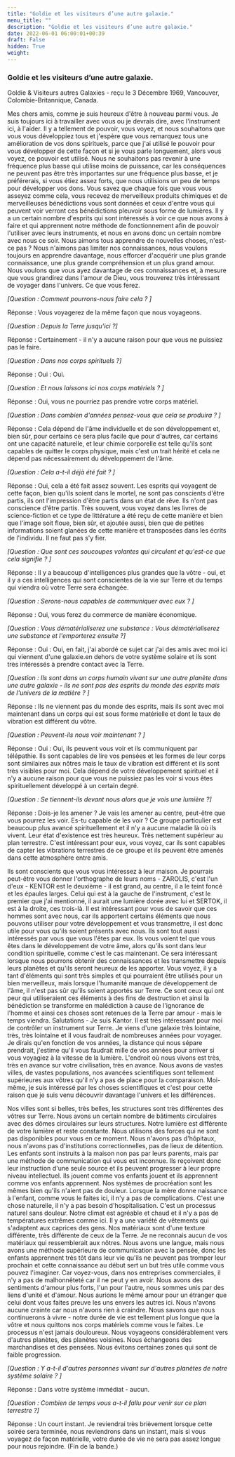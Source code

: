 ```yaml
---
title: "Goldie et les visiteurs d’une autre galaxie."
menu_title: ""
description: "Goldie et les visiteurs d’une autre galaxie."
date: 2022-06-01 06:00:01+00:39
draft: False
hidden: True
weight:
---
```

### Goldie et les visiteurs d’une autre galaxie.

Goldie & Visiteurs autres Galaxies - reçu le 3 Décembre 1969, Vancouver, Colombie-Britannique, Canada.

Mes chers amis, comme je suis heureux d'être à nouveau parmi vous. Je suis toujours ici à travailler avec vous ou je devrais dire, avec l'instrument ici, à l'aider. Il y a tellement de pouvoir, vous voyez, et nous souhaitons que vous vous développiez tous et j'espère que vous remarquez tous une amélioration de vos dons spirituels, parce que j'ai utilisé le pouvoir pour vous développer de cette façon et si je vous parle longuement, alors vous voyez, ce pouvoir est utilisé. Nous ne souhaitons pas revenir à une fréquence plus basse qui utilise moins de puissance, car les conséquences ne peuvent pas être très importantes sur une fréquence plus basse, et je préférerais, si vous étiez assez forts, que nous utilisions un peu de temps pour développer vos dons. Vous savez que chaque fois que vous vous asseyez comme cela, vous recevez de merveilleux produits chimiques et de merveilleuses bénédictions vous sont données et ceux d'entre vous qui peuvent voir verront ces bénédictions pleuvoir sous forme de lumières. Il y a un certain nombre d'esprits qui sont intéressés à voir ce que nous avons à faire et qui apprennent notre méthode de fonctionnement afin de pouvoir l'utiliser avec leurs instruments, et nous en avons donc un certain nombre avec nous ce soir. Nous aimons tous apprendre de nouvelles choses, n'est-ce pas ? Nous n'aimons pas limiter nos connaissances, nous voulons toujours en apprendre davantage, nous efforcer d'acquérir une plus grande connaissance, une plus grande compréhension et un plus grand amour. Nous voulons que vous ayez davantage de ces connaissances et, à mesure que vous grandirez dans l'amour de Dieu, vous trouverez très intéressant de voyager dans l'univers. Ce que vous ferez.

*[Question : Comment pourrons-nous faire cela ? ]*

Réponse : Vous voyagerez de la même façon que nous voyageons.

*[Question : Depuis la Terre jusqu'ici ?]*

Réponse : Certainement - il n'y a aucune raison pour que vous ne puissiez pas le faire.

*[Question : Dans nos corps spirituels ?]*

Réponse : Oui : Oui.

*[Question : Et nous laissons ici nos corps matériels ? ]*

Réponse : Oui, vous ne pourriez pas prendre votre corps matériel.

*[Question : Dans combien d'années pensez-vous que cela se produira ? ]*

Réponse : Cela dépend de l'âme individuelle et de son développement et, bien sûr, pour certains ce sera plus facile que pour d'autres, car certains ont une capacité naturelle, et leur chimie corporelle est telle qu'ils sont capables de quitter le corps physique, mais c'est un trait hérité et cela ne dépend pas nécessairement du développement de l'âme.

*[Question : Cela a-t-il déjà été fait ? ]*

Réponse : Oui, cela a été fait assez souvent. Les esprits qui voyagent de cette façon, bien qu'ils soient dans le mortel, ne sont pas conscients d'être partis, ils ont l'impression d'être partis dans un état de rêve. Ils n'ont pas conscience d'être partis. Très souvent, vous voyez dans les livres de science-fiction et ce type de littérature a été reçu de cette manière et bien que l'image soit floue, bien sûr, et ajoutée aussi, bien que de petites informations soient glanées de cette manière et transposées dans les écrits de l'individu. Il ne faut pas s'y fier.

*[Question : Que sont ces soucoupes volantes qui circulent et qu'est-ce que cela signifie ? ]*

Réponse : Il y a beaucoup d'intelligences plus grandes que la vôtre - oui, et il y a ces intelligences qui sont conscientes de la vie sur Terre et du temps qui viendra où votre Terre sera échangée.

*[Question : Serons-nous capables de communiquer avec eux ? ]*

Réponse : Oui, vous ferez du commerce de manière économique.

*[Question : Vous dématérialiserez une substance : Vous dématérialiserez une substance et l'emporterez ensuite ?]*

Réponse : Oui : Oui, en fait, j'ai abordé ce sujet car j'ai des amis avec moi ici qui viennent d'une galaxie.en dehors de votre système solaire et ils sont très intéressés à prendre contact avec la Terre.

*[Question : Ils sont dans un corps humain vivant sur une autre planète dans une autre galaxie - ils ne sont pas des esprits du monde des esprits mais de l'univers de la matière ? ]*

Réponse : Ils ne viennent pas du monde des esprits, mais ils sont avec moi maintenant dans un corps qui est sous forme matérielle et dont le taux de vibration est différent du vôtre.

*[Question : Peuvent-ils nous voir maintenant ? ]*

Réponse : Oui : Oui, ils peuvent vous voir et ils communiquent par télépathie. Ils sont capables de lire vos pensées et les formes de leur corps sont similaires aux nôtres mais le taux de vibration est différent et ils sont très visibles pour moi. Cela dépend de votre développement spirituel et il n'y a aucune raison pour que vous ne puissiez pas les voir si vous êtes spirituellement développé à un certain degré.

*[Question : Se tiennent-ils devant nous alors que je vois une lumière ?]*

Réponse : Dois-je les amener ? Je vais les amener au centre, peut-être que vous pourrez les voir. Es-tu capable de les voir ? Ce groupe particulier est beaucoup plus avancé spirituellement et il n'y a aucune maladie là où ils vivent. Leur état d'existence est très heureux. Très nettement supérieur au plan terrestre. C'est intéressant pour eux, vous voyez, car ils sont capables de capter les vibrations terrestres de ce groupe et ils peuvent être amenés dans cette atmosphère entre amis.

Ils sont conscients que vous vous intéressez à leur maison. Je pourrais peut-être vous donner l'orthographe de leurs noms - ZAROLIS, c'est l'un d'eux - KENTOR est le deuxième - il est grand, au centre, il a le teint foncé et les épaules larges. Celui qui est à la gauche de l'instrument, c'est le premier que j'ai mentionné, il aurait une lumière dorée avec lui et SERTOK, il est à la droite, ces trois-là. Il est intéressant pour vous de savoir que ces hommes sont avec nous, car ils apportent certains éléments que nous pouvons utiliser pour votre développement et vous transmettre, il est donc utile pour vous qu'ils soient présents avec nous. Ils sont tout aussi intéressés par vous que vous l'êtes par eux. Ils vous voient tel que vous êtes dans le développement de votre âme, alors qu'ils sont dans leur condition spirituelle, comme c'est le cas maintenant. Ce sera intéressant lorsque nous pourrons obtenir des connaissances et les transmettre depuis leurs planètes et qu'ils seront heureux de les apporter. Vous voyez, il y a tant d'éléments qui sont très simples et qui pourraient être utilisés pour un bien merveilleux, mais lorsque l'humanité manque de développement de l'âme, il n'est pas sûr qu'ils soient apportés sur Terre. Ce sont ceux qui ont peur qui utiliseraient ces éléments à des fins de destruction et ainsi la bénédiction se transforme en malédiction à cause de l'ignorance de l'homme et ainsi ces choses sont retenues de la Terre par amour - mais le temps viendra. Salutations - Je suis Kantor. Il est très intéressant pour moi de contrôler un instrument sur Terre. Je viens d'une galaxie très lointaine, très, très lointaine et il vous faudrait de nombreuses années pour voyager. Je dirais qu'en fonction de vos années, la distance qui nous sépare prendrait, j'estime qu'il vous faudrait mille de vos années pour arriver si vous voyagiez à la vitesse de la lumière. L'endroit où nous vivons est très, très en avance sur votre civilisation, très en avance. Nous avons de vastes villes, de vastes populations, nos avancées scientifiques sont tellement supérieures aux vôtres qu'il n'y a pas de place pour la comparaison. Moi-même, je suis intéressé par les choses scientifiques et c'est pour cette raison que je suis venu découvrir davantage l'univers et les différences.

Nos villes sont si belles, très belles, les structures sont très différentes des vôtres sur Terre. Nous avons un certain nombre de bâtiments circulaires avec des dômes circulaires sur leurs structures. Notre lumière est différente de votre lumière et reste constante. Nous utilisons des forces qui ne sont pas disponibles pour vous en ce moment. Nous n'avons pas d'hôpitaux, nous n'avons pas d'institutions correctionnelles, pas de lieux de détention. Les enfants sont instruits à la maison non pas par leurs parents, mais par une méthode de communication qui vous est inconnue. Ils reçoivent donc leur instruction d'une seule source et ils peuvent progresser à leur propre niveau intellectuel. Ils jouent comme vos enfants jouent et ils apprennent comme vos enfants apprennent. Nos systèmes de procréation sont les mêmes bien qu'ils n'aient pas de douleur. Lorsque la mère donne naissance à l'enfant, comme vous le faites ici, il n'y a pas de complications. C'est une chose naturelle, il n'y a pas besoin d'hospitalisation. C'est un processus naturel sans douleur. Notre climat est agréable et chaud et il n'y a pas de températures extrêmes comme ici. Il y a une variété de vêtements qui s'adaptent aux caprices des gens. Nos matériaux sont d'une texture différente, très différente de ceux de la Terre. Je ne reconnais aucun de vos matériaux qui ressemblerait aux nôtres. Nous avons une langue, mais nous avons une méthode supérieure de communication avec la pensée, donc les enfants apprennent très tôt dans leur vie qu'ils ne peuvent pas tromper leur prochain et cette connaissance au début sert un but très utile comme vous pouvez l'imaginer. Car voyez-vous, dans nos entreprises commerciales, il n'y a pas de malhonnêteté car il ne peut y en avoir. Nous avons des sentiments d'amour plus forts, l'un pour l'autre, nous sommes unis par des liens d'unité et d'amour. Nous aurions le même amour pour un étranger que celui dont vous faites preuve les uns envers les autres ici. Nous n'avons aucune crainte car nous n'avons rien à craindre. Nous savons que nous continuerons à vivre - notre durée de vie est tellement plus longue que la vôtre et nous quittons nos corps matériels comme vous le faites. Le processus n'est jamais douloureux. Nous voyageons considérablement vers d'autres planètes, des planètes voisines. Nous échangeons des marchandises et des pensées. Nous évitons certaines zones qui sont de faible progression.

*[Question : Y a-t-il d'autres personnes vivant sur d'autres planètes de notre système solaire ? ]*

Réponse : Dans votre système immédiat - aucun.

*[Question : Combien de temps vous a-t-il fallu pour venir sur ce plan terrestre ?]*

Réponse : Un court instant. Je reviendrai très brièvement lorsque cette soirée sera terminée, nous reviendrons dans un instant, mais si vous voyagez de façon matérielle, votre durée de vie ne sera pas assez longue pour nous rejoindre. (Fin de la bande.)

